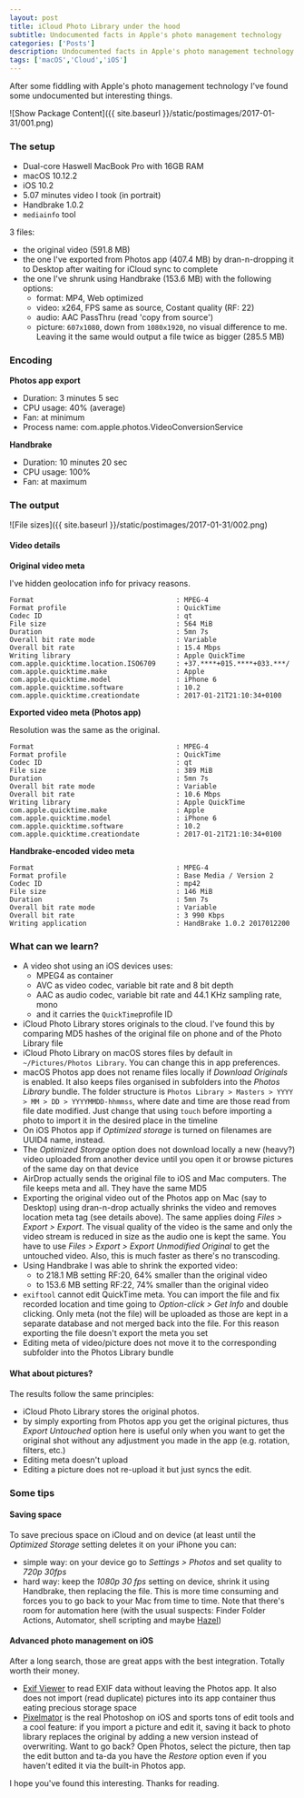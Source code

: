 ```yaml
---
layout: post
title: iCloud Photo Library under the hood
subtitle: Undocumented facts in Apple's photo management technology
categories: ['Posts']
description: Undocumented facts in Apple's photo management technology
tags: ['macOS','Cloud','iOS']
---
```


After some fiddling with Apple's photo management technology I've found some undocumented but interesting things.

![Show Package Content]({{ site.baseurl }}/static/postimages/2017-01-31/001.png)

### The setup

- Dual-core Haswell MacBook Pro with 16GB RAM
- macOS 10.12.2
- iOS 10.2
- 5.07 minutes video I took (in portrait)
- Handbrake 1.0.2
- `mediainfo` tool

3 files:

- the original video (591.8 MB)
- the one I've exported from Photos app (407.4 MB) by dran-n-dropping it to Desktop after waiting for iCloud sync to complete
- the one I've shrunk using Handbrake (153.6 MB) with the following options:
  - format: MP4, Web optimized
  - video: x264, FPS same as source, Costant quality (RF: 22)
  - audio: AAC PassThru (read 'copy from source')
  - picture: `607x1080`, down from `1080x1920`, no visual difference to me. Leaving it the same would output a file twice as bigger (285.5 MB)

### Encoding

**Photos app export**

- Duration: 3 minutes 5 sec
- CPU usage: 40% (average)
- Fan: at minimum
- Process name: com.apple.photos.VideoConversionService

**Handbrake**

- Duration: 10 minutes 20 sec
- CPU usage: 100%
- Fan: at maximum

### The output

![File sizes]({{ site.baseurl }}/static/postimages/2017-01-31/002.png)

#### Video details

**Original video meta**

I've hidden geolocation info for privacy reasons.

```
Format                                   : MPEG-4
Format profile                           : QuickTime
Codec ID                                 : qt
File size                                : 564 MiB
Duration                                 : 5mn 7s
Overall bit rate mode                    : Variable
Overall bit rate                         : 15.4 Mbps
Writing library                          : Apple QuickTime
com.apple.quicktime.location.ISO6709     : +37.****+015.****+033.***/
com.apple.quicktime.make                 : Apple
com.apple.quicktime.model                : iPhone 6
com.apple.quicktime.software             : 10.2
com.apple.quicktime.creationdate         : 2017-01-21T21:10:34+0100
```

**Exported video meta (Photos app)**

Resolution was the same as the original.

```
Format                                   : MPEG-4
Format profile                           : QuickTime
Codec ID                                 : qt
File size                                : 389 MiB
Duration                                 : 5mn 7s
Overall bit rate mode                    : Variable
Overall bit rate                         : 10.6 Mbps
Writing library                          : Apple QuickTime
com.apple.quicktime.make                 : Apple
com.apple.quicktime.model                : iPhone 6
com.apple.quicktime.software             : 10.2
com.apple.quicktime.creationdate         : 2017-01-21T21:10:34+0100
```

**Handbrake-encoded video meta**

```
Format                                   : MPEG-4
Format profile                           : Base Media / Version 2
Codec ID                                 : mp42
File size                                : 146 MiB
Duration                                 : 5mn 7s
Overall bit rate mode                    : Variable
Overall bit rate                         : 3 990 Kbps
Writing application                      : HandBrake 1.0.2 2017012200
```

### What can we learn?

- A video shot using an iOS devices uses:
  - MPEG4 as container
  - AVC as video codec, variable bit rate and 8 bit depth
  - AAC as audio codec, variable bit rate and 44.1 KHz sampling rate, mono
  - and it carries the `QuickTime`profile ID
- iCloud Photo Library stores originals to the cloud. I've found this by comparing MD5 hashes of the original file on phone and of the Photo Library file
- iCloud Photo Library on macOS stores files by default in `~/Pictures/Photos Library`. You can change this in app preferences.
- macOS Photos app does not rename files locally if *Download Originals* is enabled. It also keeps files organised in subfolders into the *Photos Library* bundle. The folder structure is `Photos Library > Masters > YYYY > MM > DD > YYYYMMDD-hhmmss`, where date and time are those read from file date modified. Just change that using `touch` before importing a photo to import it in the desired place in the timeline
- On iOS Photos app if *Optimized storage* is turned on filenames are UUID4 name, instead.
- The *Optimized Storage* option does not download locally a new (heavy?) video uploaded from another device until you open it or browse pictures of the same day on that device
- AirDrop actually sends the original file to iOS and Mac computers. The file keeps meta and all. They have the same MD5
- Exporting the original video out of the Photos app on Mac (say to Desktop) using dran-n-drop actually shrinks the video and removes location meta tag (see details above). The same applies doing *Files > Export > Export*. The visual quality of the video is the same and only the video stream is reduced in size as the audio one is kept the same. You have to use *Files > Export > Export Unmodified Original* to get the untouched video. Also, this is much faster as there's no transcoding.
- Using Handbrake I was able to shrink the exported video:
  - to 218.1 MB setting RF:20, 64% smaller than the original video
  - to 153.6 MB setting RF:22, 74% smaller than the original video
- `exiftool` cannot edit QuickTime meta. You can import the file and fix recorded location and time going to *Option-click > Get Info* and double clicking. Only meta (not the file) will be uploaded as those are kept in a separate database and not merged back into the file. For this reason exporting the file doesn't export the meta you set
- Editing meta of video/picture does not move it to the corresponding subfolder into the Photos Library bundle

#### What about pictures?

The results follow the same principles:

- iCloud Photo Library stores the original photos.
- by simply exporting from Photos app you get the original pictures, thus *Export Untouched* option here is useful only when you want to get the original shot without any adjustment you made in the app (e.g. rotation, filters, etc.)
- Editing meta doesn't upload
- Editing a picture does not re-upload it but just syncs the edit.

### Some tips

#### Saving space

To save precious space on iCloud and on device (at least until the *Optimized Storage* setting deletes it on your iPhone you can:

- simple way: on your device go to *Settings > Photos* and set quality to *720p 30fps*
- hard way: keep the *1080p 30 fps* setting on device, shrink it using Handbrake, then replacing the file. This is more time consuming and forces you to go back to your Mac from time to time. Note that there's room for automation here (with the usual suspects: Finder Folder Actions, Automator, shell scripting and maybe [Hazel](https://www.noodlesoft.com))

#### Advanced photo management on iOS

After a long search, those are great apps with the best integration. Totally worth their money.

- [Exif Viewer](https://itunes.apple.com/us/app/exif-viewer/id562827354?mt=8) to read EXIF data without leaving the Photos app. It also does not import (read duplicate) pictures into its app container thus eating precious storage space
- [Pixelmator](https://itunes.apple.com/it/app/pixelmator/id924695435?mt=8) is the real Photoshop on iOS and sports tons of edit tools and a cool feature: if you import a picture and edit it, saving it back to photo library replaces the original by adding a new version instead of overwriting. Want to go back? Open Photos, select the picture, then tap the edit button and ta-da you have the *Restore* option even if you haven't edited it via the built-in Photos app.

I hope you've found this interesting. Thanks for reading.
